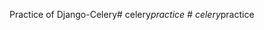 Practice of Django-Celery#   c e l e r y _ p r a c t i c e  
 #   c e l e r y _ p r a c t i c e  
 
